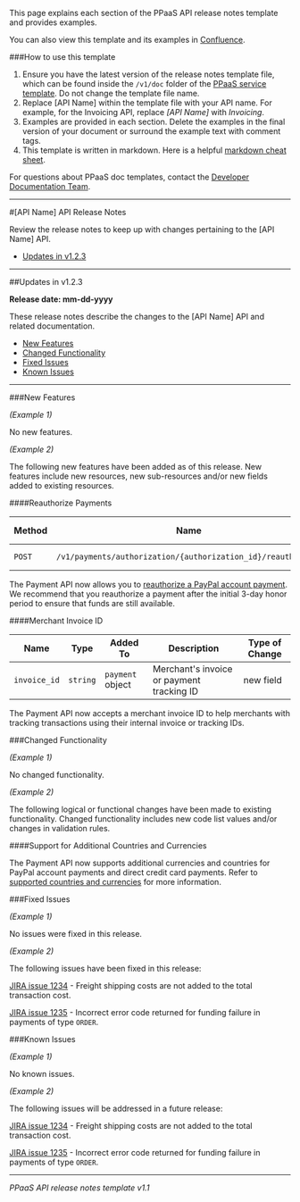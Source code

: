 ﻿<!-- template instructions start -->

This page explains each section of the PPaaS API release notes template and provides examples.

You can also view this template and its examples in [Confluence](https://confluence.paypal.com/cnfl/display/PlatformTeam/PPaaS+API+release+notes+template).

###How to use this template

1. Ensure you have the latest version of the release notes template file, which can be found inside the `/v1/doc` folder of the [PPaaS service template](https://github.paypal.com/AppPlatform/PPaaS-service-template). Do not change the template file name.
2. Replace [API Name] within the template file with your API name. For example, for the Invoicing API, replace *[API Name]* with *Invoicing*.
3. Examples are provided in each section. Delete the examples in the final version of your document or surround the example text with comment tags.
4. This template is written in markdown. Here is a helpful [markdown cheat sheet](http://support.mashery.com/docs/customizing_your_portal/Markdown_Cheat_Sheet). 

For questions about PPaaS doc templates, contact the [Developer Documentation Team](mailto:DL-PayPal-Documentation-Team@ebay.com).

<hr/>

<!-- delete these instructions before publishing this file -->

<!-- template instructions end -->

#[API Name] API Release Notes

Review the release notes to keep up with changes pertaining to the [API Name] API.

* [Updates in v1.2.3](#updates-in-v123)

<hr/>

<p><a name="updates-in-v123"></a></p>

##Updates in v1.2.3

**Release date: mm-dd-yyyy**

These release notes describe the changes to the [API Name] API and related documentation.

* [New Features](#new-features)
* [Changed Functionality](#changed-functionality)
* [Fixed Issues](#fixed-issues)
* [Known Issues](#known-issues)

<hr/>

<p><a name="new-features"></a></p>

###New Features

*(Example 1)*

No new features.

*(Example 2)*

The following new features have been added as of this release. New features include new resources, new sub-resources and/or new fields added to existing resources.

####Reauthorize Payments

|Method|Name|Type of Change|
|---|---|---|
|`POST`|`/v1/payments/authorization/{authorization_id}/reauthorize/`|New endpoint|

The Payment API now allows you to [reauthorize a PayPal account payment](#). We recommend that you reauthorize a payment after the initial 3-day honor period to ensure that funds are still available.

####Merchant Invoice ID

|Name|Type|Added To|Description|Type of Change|
|---|---|---|---|---|
|`invoice_id`|`string`|`payment` object|Merchant's invoice or payment tracking ID|new field|

The Payment API now accepts a merchant invoice ID to help merchants with tracking transactions using their internal invoice or tracking IDs.

<p><a name="changed-functionality"></a></p>

###Changed Functionality

*(Example 1)*

No changed functionality.

*(Example 2)*

The following logical or functional changes have been made to existing functionality. Changed functionality includes new code list values and/or changes in validation rules.

####Support for Additional Countries and Currencies

The Payment API now supports additional currencies and countries for PayPal account payments and direct credit card payments. Refer to [supported countries and currencies](#) for more information.

<p><a name="fixed-issues"></a></p>

###Fixed Issues

*(Example 1)*

No issues were fixed in this release.

*(Example 2)*

The following issues have been fixed in this release:

[JIRA issue 1234](#) - Freight shipping costs are not added to the total transaction cost.

[JIRA issue 1235](#) - Incorrect error code returned for funding failure in payments of type `ORDER`.

<p><a name="known-issues"></a></p>

###Known Issues

*(Example 1)*

No known issues.

*(Example 2)*

The following issues will be addressed in a future release:

[JIRA issue 1234](#) - Freight shipping costs are not added to the total transaction cost.

[JIRA issue 1235](#) - Incorrect error code returned for funding failure in payments of type `ORDER`.

<hr/>

<!-- do not delete the template version -->
*PPaaS API release notes template v<template-version>1.1</template-version>*